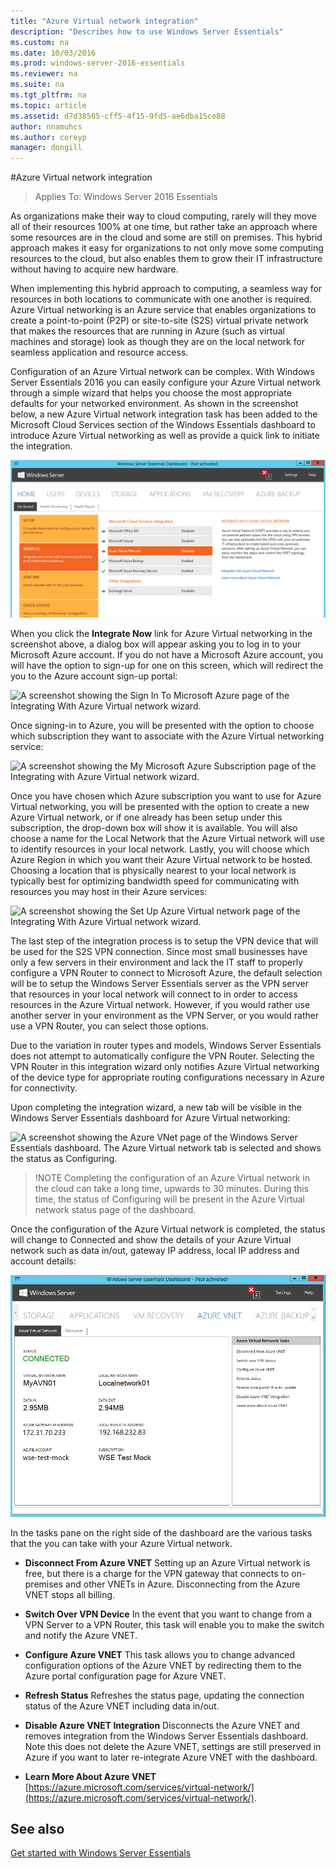 ```yaml
---
title: "Azure Virtual network integration"
description: "Describes how to use Windows Server Essentials"
ms.custom: na
ms.date: 10/03/2016
ms.prod: windows-server-2016-essentials
ms.reviewer: na
ms.suite: na
ms.tgt_pltfrm: na
ms.topic: article
ms.assetid: d7d38505-cff5-4f15-9fd5-ae6dba15ce88
author: nnamuhcs
ms.author: coreyp
manager: dongill
---
```


#Azure Virtual network integration

>Applies To: Windows Server 2016 Essentials

As organizations make their way to cloud computing, rarely will they move all of their resources 100% at one time, but rather take an approach where some resources are in the cloud and some are still on premises. This hybrid approach makes it easy for organizations to not only move some computing resources to the cloud, but also enables them to grow their IT infrastructure without having to acquire new hardware.

When implementing this hybrid approach to computing, a seamless way for resources in both locations to communicate with one another is required. Azure Virtual networking is an Azure service that enables organizations to create a point-to-point (P2P) or site-to-site (S2S) virtual private network that makes the resources that are running in Azure (such as virtual machines and storage) look as though they are on the local network for seamless application and resource access.

Configuration of an Azure Virtual network can be complex. With Windows Server Essentials 2016 you can easily configure your Azure Virtual network through a simple wizard that helps you choose the most appropriate defaults for your networked environment. As shown in the screenshot below, a new Azure Virtual network integration task has been added to the Microsoft Cloud Services section of the Windows Essentials dashboard to introduce Azure Virtual networking as well as provide a quick link to initiate the integration.

![A screenshot showing the Get Started tab on the Home page of the Windows Server Essentials dashboard. On the Get Started tab, the Services section has been selected, and the dashboard indicates under Microsoft Cloud Services Integration that Azure Virtual network is currently disabled.](media/azure-virtual-network-1.PNG)

When you click the **Integrate Now** link for Azure Virtual networking in the screenshot above, a dialog box will appear asking you to log in to your Microsoft Azure account. If you do not have a Microsoft Azure account, you will have the option to sign-up for one on this screen, which will redirect the you to the Azure account sign-up portal:

![A screenshot showing the Sign In To Microsoft Azure page of the Integrating With Azure Virtual network wizard.](media/azure-virtual-network-2.PNG)

Once signing-in to Azure, you will be presented with the option to choose which subscription they want to associate with the Azure Virtual networking service:

![A screenshot showing the My Microsoft Azure Subscription page of the Integrating with Azure Virtual network wizard.](media/azure-virtual-network-3.PNG)

Once you have chosen which Azure subscription you want to use for Azure Virtual networking, you will be presented with the option to create a new Azure Virtual network, or if one already has been setup under this subscription, the drop-down box will show it is available. You will also choose a name for the Local Network that the Azure Virtual network will use to identify resources in your local network. Lastly, you will choose which Azure Region in which you want their Azure Virtual network to be hosted. Choosing a location that is physically nearest to your local network is typically best for optimizing bandwidth speed for communicating with resources you may host in their Azure services:

![A screenshot showing the Set Up Azure Virtual network page of the Integrating With Azure Virtual network wizard.](media/azure-virtual-network-4.PNG)

The last step of the integration process is to setup the VPN device that will be used for the S2S VPN connection. Since most small businesses have only a few servers in their environment and lack the IT staff to properly configure a VPN Router to connect to Microsoft Azure, the default selection will be to setup the Windows Server Essentials server as the VPN server that resources in your local network will connect to in order to access resources in the Azure Virtual network. However, if you would rather use another server in your environment as the VPN Server, or you would rather use a VPN Router, you can select those options.

Due to the variation in router types and models, Windows Server Essentials does not attempt to automatically configure the VPN Router. Selecting the VPN Router in this integration wizard only notifies Azure Virtual networking of the device type for appropriate routing configurations necessary in Azure for connectivity.

Upon completing the integration wizard, a new tab will be visible in the Windows Server Essentials dashboard for Azure Virtual networking:

![A screenshot showing the Azure VNet page of the Windows Server Essentials dashboard. The Azure Virtual network tab is selected and shows the status as Configuring.](media/azure-virtual-network-5.PNG)

>!NOTE
> Completing the configuration of an Azure Virtual network in the cloud can take a long time, upwards to 30 minutes. During this time, the status of Configuring will be present in the Azure Virtual network status page of the dashboard.

Once the configuration of the Azure Virtual network is completed, the status will change to Connected and show the details of your Azure Virtual network such as data in/out, gateway IP address, local IP address and account details:

![A screenshot showing the Azure VNet page of the Windows Server Essentials dashboard. The Azure Virtual network tab is selected and shows the status as Connected, and under this status information the details of the virtual network are displayed.](media/azure-virtual-network-6.PNG)

In the tasks pane on the right side of the dashboard are the various tasks that the you can take with your Azure Virtual network.

-   **Disconnect From Azure VNET** Setting up an Azure Virtual network is free, but there is a charge for the VPN gateway that connects to on-premises and other VNETs in Azure. Disconnecting from the Azure VNET stops all billing.

-   **Switch Over VPN Device** In the event that you want to change from a VPN Server to a VPN Router, this task will enable you to make the switch and notify the Azure VNET.

-   **Configure Azure VNET** This task allows you to change advanced configuration options of the Azure VNET by redirecting them to the Azure portal configuration page for Azure VNET.

-   **Refresh Status** Refreshes the status page, updating the connection status of the Azure VNET including data in/out.

-   **Disable Azure VNET Integration** Disconnects the Azure VNET and removes integration from the Windows Server Essentials dashboard. Note this does not delete the Azure VNET, settings are still preserved in Azure if you want to later re-integrate Azure VNET with the dashboard.

-   **Learn More About Azure VNET** [https://azure.microsoft.com/services/virtual-network/](https://azure.microsoft.com/services/virtual-network/).

See also
--------
[Get started with Windows Server Essentials](get-started.md)
